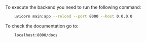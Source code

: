 To execute the backend you need to run the following command:
```bash
    uvicorn main:app --reload --port 8000 --host 0.0.0.0
```

To check the documentation go to:
```bash
    localhost:8000/docs
```
